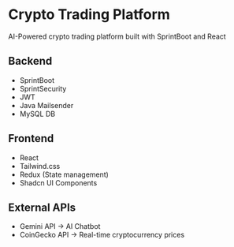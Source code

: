 # Crypto Trading Platform

AI-Powered crypto trading platform built with SprintBoot and React

## Backend

- SprintBoot
- SprintSecurity
- JWT
- Java Mailsender
- MySQL DB

## Frontend

- React
- Tailwind.css
- Redux (State management)
- Shadcn UI Components

## External APIs

- Gemini API -> AI Chatbot
- CoinGecko API -> Real-time cryptocurrency prices